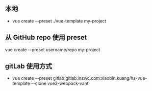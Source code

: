 ## 本地
- vue create --preset ./vue-template my-project

## 从 GitHub repo 使用 preset
vue create --preset username/repo my-project

## gitLab 使用方式
- vue create --preset gitlab:gitlab.inzwc.com:xiaobin.kuang/hs-vue-template --clone vue2-webpack-vant